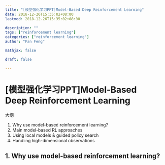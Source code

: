```yaml
---
title: "[模型强化学习PPT]Model-Based Deep Reinforcement Learning"
date: 2018-12-26T15:35:02+08:00
lastmod: 2018-12-26T15:35:02+08:00

description: ""
tags: ["reinforcement learning"]
categories: ["reinforcement learning"]
author: "Pan Feng"

mathjax: false

draft: false

---
```


# [模型强化学习PPT]Model-Based Deep Reinforcement Learning

大纲

1. Why use model-based reinforcement learning? 
2. Main model-based RL approaches
3. Using local models & guided policy search
4. Handling high-dimensional observations


## 1. Why use model-based reinforcement learning?

